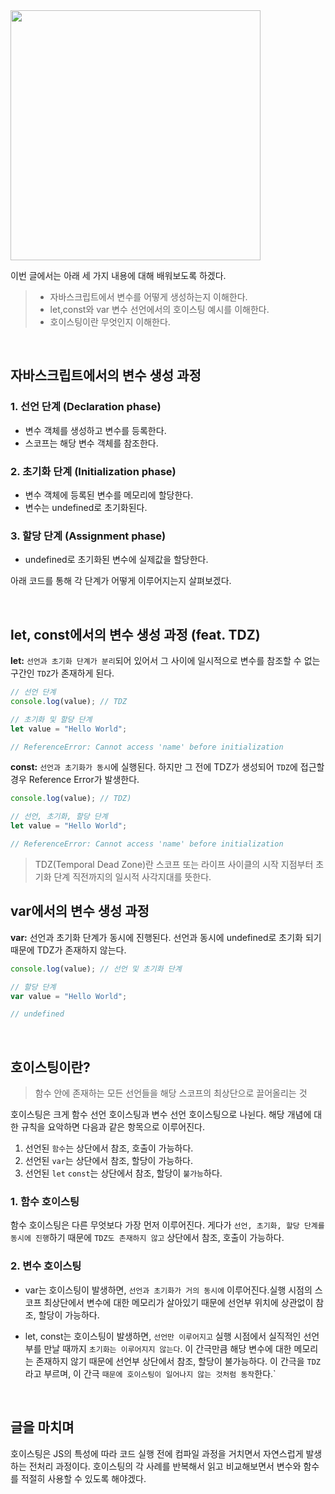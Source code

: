 <img width="400px" src="https://velog.velcdn.com/images/soopy368/post/f5ba0172-0c56-476a-8fb3-ed08b4cd50fc/image.png" />

이번 글에서는 아래 세 가지 내용에 대해 배워보도록 하겠다.

> - 자바스크립트에서 변수를 어떻게 생성하는지 이해한다.
> - let,const와 var 변수 선언에서의 호이스팅 예시를 이해한다.
> - 호이스팅이란 무엇인지 이해한다.

<br>

## 자바스크립트에서의 변수 생성 과정

### 1. 선언 단계 (Declaration phase)

- 변수 객체를 생성하고 변수를 등록한다.
- 스코프는 해당 변수 객체를 참조한다.

### 2. 초기화 단계 (Initialization phase)

- 변수 객체에 등록된 변수를 메모리에 할당한다.
- 변수는 undefined로 초기화된다.

### 3. 할당 단계 (Assignment phase)

- undefined로 초기화된 변수에 실제값을 할당한다.

아래 코드를 통해 각 단계가 어떻게 이루어지는지 살펴보겠다.

<br>

## let, const에서의 변수 생성 과정 (feat. TDZ)

**let:** `선언과 초기화 단계가 분리`되어 있어서 그 사이에 일시적으로 변수를 참조할 수 없는 구간인 `TDZ`가 존재하게 된다.

```javascript
// 선언 단계
console.log(value); // TDZ

// 초기화 및 할당 단계
let value = "Hello World";

// ReferenceError: Cannot access 'name' before initialization
```

**const:** `선언과 초기화가 동시`에 실행된다. 하지만 그 전에 TDZ가 생성되어 `TDZ`에 접근할 경우 Reference Error가 발생한다.

```javascript
console.log(value); // TDZ)

// 선언, 초기화, 할당 단계
let value = "Hello World";

// ReferenceError: Cannot access 'name' before initialization
```

> TDZ(Temporal Dead Zone)란 스코프 또는 라이프 사이클의 시작 지점부터 초기화 단계 직전까지의 일시적 사각지대를 뜻한다.

## var에서의 변수 생성 과정

**var:** 선언과 초기화 단계가 동시에 진행된다. 선언과 동시에 undefined로 초기화 되기 때문에 TDZ가 존재하지 않는다.

```javascript
console.log(value); // 선언 및 초기화 단계

// 할당 단계
var value = "Hello World";

// undefined
```

<br>

## 호이스팅이란?

> 함수 안에 존재하는 모든 선언들을 해당 스코프의 최상단으로 끌어올리는 것

호이스팅은 크게 함수 선언 호이스팅과 변수 선언 호이스팅으로 나뉜다. 해당 개념에 대한 규칙을 요악하면 다음과 같은 항목으로 이루어진다.

1. 선언된 `함수`는 상단에서 참조, 호출이 가능하다.
2. 선언된 `var`는 상단에서 참조, 할당이 가능하다.
3. 선언된 `let` `const`는 상단에서 참조, 할당이 `불가능`하다.

### 1. 함수 호이스팅

함수 호이스팅은 다른 무엇보다 가장 먼저 이루어진다. 게다가 `선언, 초기화, 할당 단계를 동시에 진행`하기 때문에 `TDZ도 존재하지 않고` 상단에서 참조, 호출이 가능하다.

### 2. 변수 호이스팅

- var는 호이스팅이 발생하면, `선언과 초기화가 거의 동시에` 이루어진다.실행 시점의 스코프 최상단에서 변수에 대한 메모리가 살아있기 때문에 선언부 위치에 상관없이 참조, 할당이 가능하다.

- let, const는 호이스팅이 발생하면, `선언만 이루어지고` 실행 시점에서 실직적인 선언부를 만날 때까지 `초기화는 이루어지지 않는다`. 이 간극만큼 해당 변수에 대한 메모리는 존재하지 않기 때문에 선언부 상단에서 참조, 할당이 불가능하다. 이 간극을 `TDZ`라고 부르며, 이 간극 `때문에 호이스팅이 일어나지 않는 것처럼 동작`한다.`

<br>

## 글을 마치며

호이스팅은 JS의 특성에 따라 코드 실행 전에 컴파일 과정을 거치면서 자연스럽게 발생하는 전처리 과정이다. 호이스팅의 각 사례를 반복해서 읽고 비교해보면서 변수와 함수를 적절히 사용할 수 있도록 해야겠다.
